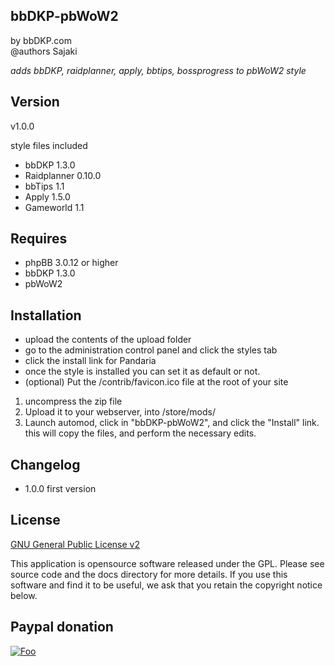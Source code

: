 bbDKP-pbWoW2
-----------------
by bbDKP.com  
@authors Sajaki

*adds bbDKP, raidplanner, apply, bbtips, bossprogress to pbWoW2 style*

## Version 

v1.0.0

style files included
*	bbDKP 1.3.0 
*	Raidplanner 0.10.0
*	bbTips 1.1
*	Apply 1.5.0
*	Gameworld 1.1

## Requires

*	phpBB 3.0.12 or higher
*	bbDKP 1.3.0
*	pbWoW2


## Installation

*	upload the contents of the upload folder
*	go to the administration control panel and click the styles tab
*	click the install link for Pandaria
*	once the style is installed you can set it as default or not.
*	(optional) Put the /contrib/favicon.ico file at the root of your site

1. uncompress the zip file
2. Upload it to your webserver, into /store/mods/
3. Launch automod, click in "bbDKP-pbWoW2", and click the "Install" link. this will copy the files, and perform the necessary edits.
 

## Changelog

-	1.0.0 first version

## License

[GNU General Public License v2](http://opensource.org/licenses/gpl-2.0.php)

This application is opensource software released under the GPL. Please see source code and the docs directory for more details. If you use this software and find it to be useful, we ask that you retain the copyright notice below.

## Paypal donation

[![Foo](https://www.paypal.com/en_US/BE/i/btn/btn_donateCC_LG.gif)](https://www.paypal.com/cgi-bin/webscr?cmd=_donations&business=sajaki9%40gmail%2ecom&lc=BE&item_name=bbDKP%20Guild%20management&currency_code=EUR&bn=PP%2dDonationsBF%3abtn_donateCC_LG%2egif%3aNonHosted)

